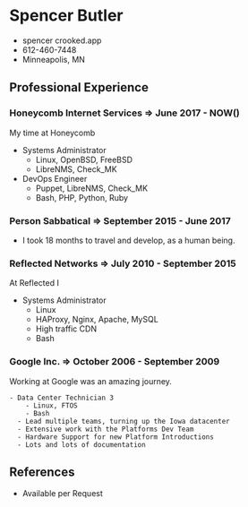 # Spencer Butler
- spencer crooked.app
- 612-460-7448
- Minneapolis, MN
## Professional Experience 
### Honeycomb Internet Services => June 2017 - NOW()
My time at Honeycomb  

- Systems Administrator
    - Linux, OpenBSD, FreeBSD
    - LibreNMS, Check_MK
- DevOps Engineer
    - Puppet, LibreNMS, Check_MK
    - Bash, PHP, Python, Ruby
### Person Sabbatical           => September 2015 - June 2017
- I took 18 months to travel and develop, as a human being.
### Reflected Networks          => July 2010 - September 2015
At Reflected I   

- Systems Administrator 
    - Linux
    - HAProxy, Nginx, Apache, MySQL
    - High traffic CDN
    - Bash
### Google Inc.                 => October 2006 - September 2009
Working at Google was an amazing journey.  

    - Data Center Technician 3
        - Linux, FTOS
        - Bash
      - Lead multiple teams, turning up the Iowa datacenter
      - Extensive work with the Platforms Dev Team
      - Hardware Support for new Platform Introductions
      - Lots and lots of documentation
## References
- Available per Request
